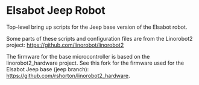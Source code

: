 # Elsabot Jeep Robot

Top-level bring up scripts for the Jeep base version of the Elsabot robot.  

Some parts of these scripts and configuration files are from the Linorobot2 project:  https://github.com/linorobot/linorobot2

The firmware for the base microcontroller is based on the linorobot2_hardware project.  See this fork for the firmware used for the Elsabot Jeep base (jeep branch): https://github.com/rshorton/linorobot2_hardware.
